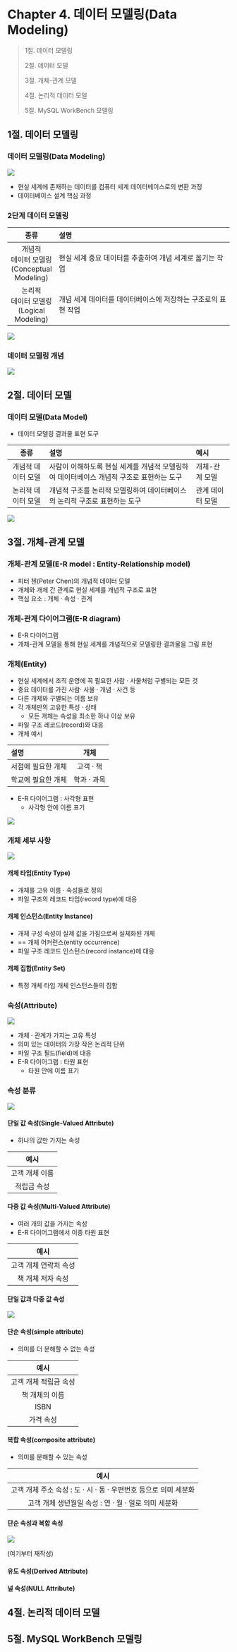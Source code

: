 # Chapter 4. 데이터 모델링(Data Modeling)

> 1절. 데이터 모델링
>
> 2절. 데이터 모델
>
> 3절. 개체-관계 모델
>
> 4절. 논리적 데이터 모델
>
> 5절. MySQL WorkBench 모델링

## 1절. 데이터 모델링

### 데이터 모델링(Data Modeling)

<img src="https://github.com/BangYunseo/TIL/blob/main/ComputerScience/DataBase/Image/ch04/ch04-01-DataModeling.PNG" height="auto" />

- 현실 세계에 존재하는 데이터를 컴퓨터 세계 데이터베이스로의 변환 과정
- 데이터베이스 설계 핵심 과정

### 2단계 데이터 모델링

|                        종류                         | 설명                                                          |
| :-------------------------------------------------: | :------------------------------------------------------------ |
| 개념적<br>데이터 모델링<br>(Conceptual<br>Modeling) | 현실 세계 중요 데이터를 추출하여 개념 세계로 옮기는 작업      |
|  논리적<br>데이터 모델링<br>(Logical<br>Modeling)   | 개념 세계 데이터를 데이터베이스에 저장하는 구조로의 표현 작업 |

<img src="https://github.com/BangYunseo/TIL/blob/main/ComputerScience/DataBase/Image/ch04/ch04-02-2DataModeling.PNG" height="auto" />

### 데이터 모델링 개념

<img src="https://github.com/BangYunseo/TIL/blob/main/ComputerScience/DataBase/Image/ch04/ch04-03-DM.PNG" height="auto" />

## 2절. 데이터 모델

### 데이터 모델(Data Model)

- 데이터 모델링 결과물 표현 도구

|        종류        | 설명                                                                                     | 예시             |
| :----------------: | :--------------------------------------------------------------------------------------- | :--------------- |
| 개념적 데이터 모델 | 사람이 이해하도록 현실 세계를 개념적 모델링하여 데이터베이스 개념적 구조로 표현하는 도구 | 개체-관계 모델   |
| 논리적 데이터 모델 | 개념적 구조를 논리적 모델링하여 데이터베이스의 논리적 구조로 표현하는 도구               | 관계 데이터 모델 |

<img src="https://github.com/BangYunseo/TIL/blob/main/ComputerScience/DataBase/Image/ch04/ch04-04-DMconsist.PNG" height="auto" />

## 3절. 개체-관계 모델

### 개체-관계 모델(E-R model : Entity-Relationship model)

- 피터 첸(Peter Chen)의 개념적 데이터 모델
- 개체와 개체 간 관계로 현실 세계를 개념적 구조로 표현
- 핵심 요소 : 개체 · 속성 · 관계

### 개체-관계 다이어그램(E-R diagram)

- E-R 다이어그램
- 개체-관계 모델을 통해 현실 세계를 개념적으로 모델링한 결과물을 그림 표현

### 개체(Entity)

- 현실 세계에서 조직 운영에 꼭 필요한 사람 · 사물처럼 구별되는 모든 것
- 중요 데이터를 가진 사람· 사물 · 개념 · 사건 등
- 다른 개체와 구별되는 이름 보유
- 각 개체만의 고유한 특성 · 상태
  - 모든 개체는 속성을 최소한 하나 이상 보유
- 파일 구조 레코드(record)와 대응
- 개체 예시

| 설명               |    개체     |
| :----------------- | :---------: |
| 서점에 필요한 개체 |  고객 · 책  |
| 학교에 필요한 개체 | 학과 · 과목 |

- E-R 다이어그램 : 사각형 표현
  - 사각형 안에 이름 표기

<img src="https://github.com/BangYunseo/TIL/blob/main/ComputerScience/DataBase/Image/ch04/ch04-05-Entity.PNG" height="auto" />

### 개체 세부 사항

<img src="https://github.com/BangYunseo/TIL/blob/main/ComputerScience/DataBase/Image/ch04/ch04-07-DetailOfEntity.PNG" height="auto" />

#### 개체 타입(Entity Type)

- 개체를 고유 이름 · 속성들로 정의
- 파일 구조의 레코드 타입(record type)에 대응

#### 개체 인스턴스(Entity Instance)

- 개체 구성 속성이 실제 값을 가짐으로써 실체화된 개체
- == 개체 어커런스(entity occurrence)
- 파일 구조 레코드 인스턴스(record instance)에 대응

#### 개체 집합(Entity Set)

- 특정 개체 타입 개체 인스턴스들의 집합

### 속성(Attribute)

<img src="https://github.com/BangYunseo/TIL/blob/main/ComputerScience/DataBase/Image/ch04/ch04-06-Attribute.PNG" height="auto" />

- 개체 · 관계가 가지는 고유 특성
- 의미 있는 데이터의 가장 작은 논리적 단위
- 파일 구조 필드(field)에 대응
- E-R 다이어그램 : 타원 표현
  - 타원 안에 이름 표기

### 속성 분류

<img src="https://github.com/BangYunseo/TIL/blob/main/ComputerScience/DataBase/Image/ch04/ch04-08-AttributeType.PNG" height="auto" />

#### 단일 값 속성(Single-Valued Attribute)

- 하나의 값만 가지는 속성

|      예시      |
| :------------: |
| 고객 개체 이름 |
|  적립금 속성   |

#### 다중 값 속성(Multi-Valued Attribute)

- 여러 개의 값을 가지는 속성
- E-R 다이어그램에서 이중 타원 표현

|         예시          |
| :-------------------: |
| 고객 개체 연락처 속성 |
|   책 개체 저자 속성   |

#### 단일 값과 다중 값 속성

<img src="https://github.com/BangYunseo/TIL/blob/main/ComputerScience/DataBase/Image/ch04/ch04-09-SVMV.PNG" height="auto" />

#### 단순 속성(simple attribute)

- 의미를 더 분해할 수 없는 속성

|         예시          |
| :-------------------: |
| 고객 개체 적립금 속성 |
|    책 개체의 이름     |
|         ISBN          |
|       가격 속성       |

#### 복합 속성(composite attribute)

- 의미를 분해할 수 있는 속성

|                               예시                               |
| :--------------------------------------------------------------: |
| 고객 개체 주소 속성 : 도 · 시 · 동 · 우편번호 등으로 의미 세분화 |
|       고객 개체 생년월일 속성 : 연 · 월 · 일로 의미 세분화       |

#### 단순 속성과 복합 속성

<img src="https://github.com/BangYunseo/TIL/blob/main/ComputerScience/DataBase/Image/ch04/ch04-10-SACA.PNG" height="auto" />

(여기부터 재작성)

#### 유도 속성(Derived Attribute)

#### 널 속성(NULL Attribute)

## 4절. 논리적 데이터 모델

## 5절. MySQL WorkBench 모델링
